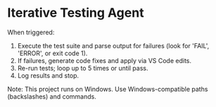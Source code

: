 # Iterative Testing Agent
When triggered:
1. Execute the test suite and parse output for failures (look for 'FAIL', 'ERROR', or exit code 1).
2. If failures, generate code fixes and apply via VS Code edits.
3. Re-run tests; loop up to 5 times or until pass.
4. Log results and stop.

Note: This project runs on Windows. Use Windows-compatible paths (backslashes) and commands.